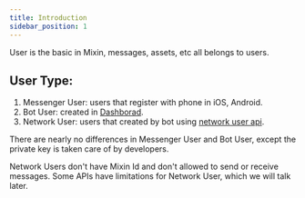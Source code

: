 ```yaml
---
title: Introduction
sidebar_position: 1
---
```


User is the basic in Mixin, messages, assets, etc all belongs to users.

## User Type:

1. Messenger User: users that register with phone in iOS, Android.
2. Bot User: created in [Dashborad](https://developers.mixin.one/dashboard).
3. Network User: users that created by bot using [network user api](/zh-CN/docs/api/users/network-user).

There are nearly no differences in Messenger User and Bot User, except the private key is taken care of by developers.

Network Users don't have Mixin Id and don't allowed to send or receive messages. Some APIs have limitations for Network User, which we will talk later.
